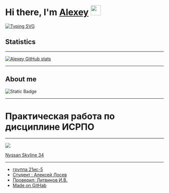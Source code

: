 <div   
  margin: auto;  
 text-align: center;
>
<h1 align="left">Hi there, I'm <a href="https://vk.com/weltuman/" target="_blank">Alexey</a> 
<img src="https://github.com/blackcater/blackcater/raw/main/images/Hi.gif" height="32"/></h1>

<a  href="https://git.io/typing-svg"><img src="https://readme-typing-svg.herokuapp.com?font=Pixelify+Sans&pause=1000&color=A13DF7&width=435&lines=Student+of+UAviaC+MCC+College" alt="Typing SVG" /></a>
</div>

## Statistics

-----

[![Alexey GitHub stats](https://github-readme-stats.vercel.app/api?username=Weltuman)](https://github-readme-stats.vercel.app/api?username=Weltuman)

-----

## About me

<img alt="Static Badge" src="https://img.shields.io/badge/Black-White-Red?labelColor=White&color=Black">

-----

# Практическая работа по дисциплине ИСРПО

-----

<p aligh="center"><img src="https://1.bp.blogspot.com/-mNlVczqEQ08/U3qM4OB0DhI/AAAAAAAACUo/ZL1Hm6p0KuI/s1600/IMG_6175.jpg" src=width="270"></p>

<p><a href="https://vk.com/nissanrussia?ysclid=ln6e2yctof26536566">Nyssan Skyline 34</p>

-----

* группа 21ис-5
* Студент :<a href="https://vk.com/weltuman"> Алексей Лосев
* Проверил: Литвинов И.В.
* Made on GitHab
